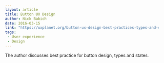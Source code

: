 ```yaml
---
layout: article
title: Button UX Design
author: Nick Babich
date: 2016-03-15
link: "https://uxplanet.org/button-ux-design-best-practices-types-and-states-647cf4ae0fc6"
tags:
 - User experience
 - Design
---
```


The author discusses best practice for button design, types and states.